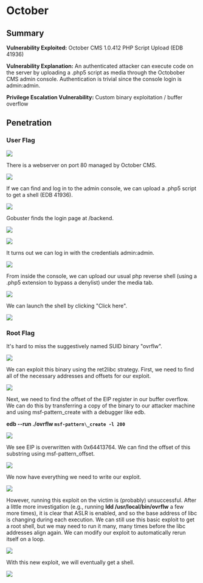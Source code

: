 # October

## Summary

**Vulnerability Exploited:** October CMS 1.0.412 PHP Script Upload (EDB 41936)

**Vulnerability Explanation:** An authenticated attacker can execute code on the server by uploading a .php5 script as media through the Octobober CMS admin console. Authentication is trivial since the console login is admin:admin.

**Privilege Escalation Vulnerability:** Custom binary exploitation / buffer overflow

## Penetration

### User Flag

![](screenshots/nmap-tcp.png)

There is a webserver on port 80 managed by October CMS.

![](screenshots/homepage.png)

If we can find and log in to the admin console, we can upload a .php5 script to get a shell (EDB 41936).

![](screenshots/searchsploit-october.png)

Gobuster finds the login page at /backend.

![](screenshots/gobuster.png)

![](screenshots/login.png)

It turns out we can log in with the credentials admin:admin.

![](screenshots/admin-console.png)

From inside the console, we can upload our usual php reverse shell (using a .php5 extension to bypass a denylist) under the media tab.

![](screenshots/upload-shell.png)

We can launch the shell by clicking "Click here".

![](screenshots/www-proof.png)

### Root Flag

It's hard to miss the suggestively named SUID binary "ovrflw".

![](screenshots/find-suid.png)

We can exploit this binary using the ret2libc strategy. First, we need to find all of the necessary addresses and offsets for our exploit.

![](screenshots/get-addresses.png)

Next, we need to find the offset of the EIP register in our buffer overflow. We can do this by transferring a copy of the binary to our attacker machine and using msf-pattern\_create with a debugger like edb.

**edb --run ./ovrflw `msf-pattern\_create -l 200`**

![](screenshots/overwrite-eip.png)

We see EIP is overwritten with 0x64413764\. We can find the offset of this substring using msf-pattern\_offset.

![](screenshots/pattern-offset.png)

We now have everything we need to write our exploit.

![](screenshots/payload.png)

However, running this exploit on the victim is (probably) unsuccessful. After a little more investigation (e.g., running **ldd /usr/local/bin/ovrflw** a few more times), it is clear that ASLR is enabled, and so the base address of libc is changing during each execution. We can still use this basic exploit to get a root shell, but we may need to run it many, many times before the libc addresses align again. We can modify our exploit to automatically rerun itself on a loop.

![](screenshots/aslr-update.png)

With this new exploit, we will eventually get a shell.

![](screenshots/root-proof.png)